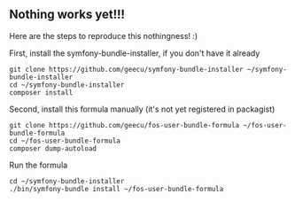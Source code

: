 ## Nothing works yet!!!

Here are the steps to reproduce this nothingness! :)

First, install the symfony-bundle-installer, if you don't have it already
```
git clone https://github.com/geecu/symfony-bundle-installer ~/symfony-bundle-installer
cd ~/symfony-bundle-installer
composer install
```

Second, install this formula manually (it's not yet registered in packagist)
```
git clone https://github.com/geecu/fos-user-bundle-formula ~/fos-user-bundle-formula
cd ~/fos-user-bundle-formula
composer dump-autoload
```

Run the formula
```
cd ~/symfony-bundle-installer
./bin/symfony-bundle install ~/fos-user-bundle-formula
```

